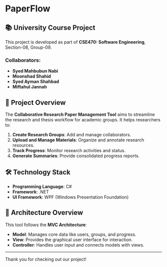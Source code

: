 # PaperFlow

## 📚 University Course Project
This project is developed as part of **CSE470: Software Engineering**, Section-08, Group-09.

### Collaborators:
- **Syed Mahbubun Nabi**
- **Moonshad Shahid**
- **Syed Ayman Shahbad**
- **Miftahul Jannah**

## 🚀 Project Overview
The **Collaborative Research Paper Management Tool** aims to streamline the research and thesis workflow for academic groups. It helps researchers to:  
1. **Create Research Groups**: Add and manage collaborators.  
2. **Upload and Manage Materials**: Organize and annotate research resources.  
3. **Track Progress**: Monitor research activities and status.  
4. **Generate Summaries**: Provide consolidated progress reports.  

## 🛠️ Technology Stack
- **Programming Language**: C#  
- **Framework**: .NET  
- **UI Framework**: WPF (Windows Presentation Foundation)  

## 📄 Architecture Overview
This tool follows the **MVC Architecture**:  
- **Model**: Manages core data like users, groups, and progress.  
- **View**: Provides the graphical user interface for interaction.  
- **Controller**: Handles user input and connects models with views.  

---

Thank you for checking out our project!

